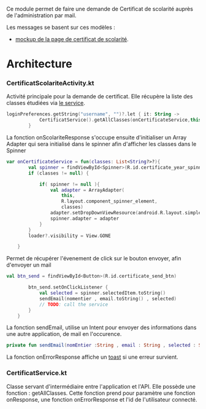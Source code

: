 Ce module permet de faire une demande de Certificat de scolarité auprès de l'administration par mail.


Les messages se basent sur ces modèles :

* [mockup de la page de certificat de scolarité](https://zpl.io/bLEGnjB).

# Architecture

<h3><a name="CertificatScolariteActivity">CertificatScolariteActivity.kt</a></h3>

Activité principale pour la demande de certificat. Elle récupère la liste des classes étudiées via [le service](#CertificatService).

```kotlin
loginPreferences.getString("username", "")?.let { it: String ->
            CertificatService().getAllClasses(onCertificateService,this, it)
        }
```

La fonction onScolariteResponse s'occupe ensuite d'initialiser un Array Adapter qui sera initialisé dans le spinner afin d'afficher les classes dans le Spinner

```kotlin
var onCertificateService = fun(classes: List<String?>?){
        val spinner = findViewById<Spinner>(R.id.certificate_year_spinner)
        if (classes != null) {

            if( spinner != null ){
                val adapter = ArrayAdapter(
                    this,
                    R.layout.component_spinner_element,
                    classes)
                adapter.setDropDownViewResource(android.R.layout.simple_spinner_dropdown_item);
                spinner.adapter = adapter
            }
        }
        loader?.visibility = View.GONE

    }
```
Permet de récupérer l'évenement de click sur le bouton envoyer, afin d'envoyer un mail

```kotlin
val btn_send = findViewById<Button>(R.id.certificate_send_btn)

        btn_send.setOnClickListener {
            val selected = spinner.selectedItem.toString()
            sendEmail(nomentier , email.toString() , selected)
            // TODO: call the service
        }
    }
```

La fonction sendEmail, utilise un Intent pour envoyer des informations dans une autre application, de mail en l'occurence.

```kotlin 
private fun sendEmail(nomEntier :String , email : String , selected : String ){
```

La fonction onErrorResponse affiche un [toast](https://developer.android.com/guide/topics/ui/notifiers/toasts) si une erreur survient.


<h3><a name="CertificatService">CertificatService.kt</a></h3>


Classe servant d'intermédiaire entre l'application et l'API. Elle possède une fonction : getAllClasses. Cette fonction prend pour paramètre une fonction onResponse, une fonction onErrorResponse et l'id de l'utilisateur connecté.

